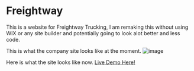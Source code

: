 # Freightway
This is a website for Freightway Trucking, I am remaking this without using WIX or any site builder and potentially going to look alot better and less code.


This is what the company site looks like at the moment.
![image](https://user-images.githubusercontent.com/58433059/180585846-19ab3e8a-da2b-4b5c-81b8-f563af3ba4cb.png)

Here is what the site looks like now.
<a href="https://christianbdev.github.io/Freightway/"> Live Demo Here!</a>
